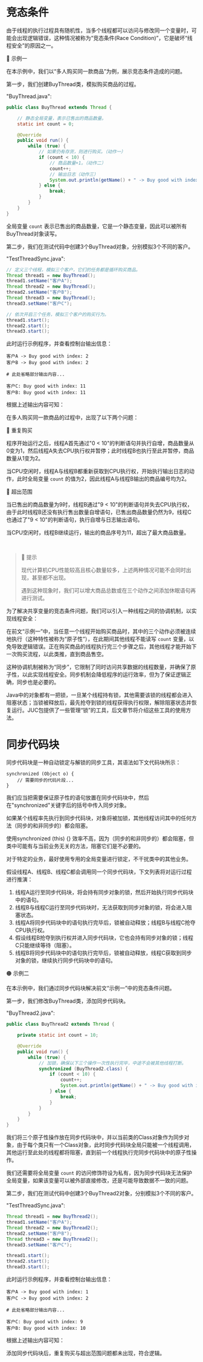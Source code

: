 # 竞态条件
由于线程的执行过程具有随机性，当多个线程都可以访问与修改同一个变量时，可能会出现逻辑错误，这种情况被称为“竞态条件(Race Condition)”，它是破坏“线程安全”的原因之一。

🔴 示例一

在本示例中，我们以“多人购买同一款商品”为例，展示竞态条件造成的问题。

第一步，我们创建BuyThread类，模拟购买商品的过程。

"BuyThread.java":

```java
public class BuyThread extends Thread {

    // 静态全局变量，表示已售出的商品数量。
    static int count = 0;

    @Override
    public void run() {
        while (true) {
            // 如果仍有存货，则进行购买。（动作一）
            if (count < 10) {
                // 商品数量+1。（动作二）
                count++;
                // 输出日志（动作三）
                System.out.println(getName() + " -> Buy good with index: " + count);
            } else {
                break;
            }
        }
    }
}
```

全局变量 `count` 表示已售出的商品数量，它是一个静态变量，因此可以被所有BuyThread对象读写。

第二步，我们在测试代码中创建3个BuyThread对象，分别模拟3个不同的客户。

"TestThreadSync.java":

```java
// 定义三个线程，模拟三个客户，它们的任务都是循环购买商品。
Thread thread1 = new BuyThread();
thread1.setName("客户A");
Thread thread2 = new BuyThread();
thread2.setName("客户B");
Thread thread3 = new BuyThread();
thread3.setName("客户C");

// 依次开启三个任务，模拟三个客户的购买行为。
thread1.start();
thread2.start();
thread3.start();
```

此时运行示例程序，并查看控制台输出信息：

```text
客户A -> Buy good with index: 2
客户B -> Buy good with index: 2

# 此处省略部分输出内容...

客户C: Buy good with index: 11
客户B: Buy good with index: 11
```

根据上述输出内容可知：

在多人购买同一款商品的过程中，出现了以下两个问题：

🔷 重复购买

程序开始运行之后，线程A首先通过"0 < 10"的判断语句并执行自增，商品数量从0变为1，然后线程A失去CPU执行权并暂停；此时线程B也执行至此并暂停，商品数量从1变为2。

当CPU空闲时，线程A与线程B都重新获取到CPU执行权，开始执行输出日志的动作，此时全局变量 `count` 的值为2，因此线程A与线程B输出的商品编号均为2。

🔷 超出范围

当已售出的商品数量为9时，线程B通过"9 < 10"的判断语句并失去CPU执行权，由于此时线程B还没有执行售出数量自增语句，已售出商品数量仍然为9，线程C也通过了"9 < 10"的判断语句，执行自增与日志输出语句。

当CPU空闲时，线程B继续运行，输出的商品序号为11，超出了最大商品数量。

<br />

> 🚩 提示
>
> 现代计算机CPU性能较高且核心数量较多，上述两种情况可能不会同时出现，甚至都不出现。
> 
> 遇到这种现象时，我们可以增大商品总数或在三个动作之间添加休眠语句再进行测试。

为了解决共享变量的竞态条件问题，我们可以引入一种线程之间的协调机制，以实现线程安全：

在前文“示例一”中，当任意一个线程开始购买商品时，其中的三个动作必须被连续地执行（这种特性被称为“原子性”），在此期间其他线程不能读写 `count` 变量，以免导致逻辑错误。正在购买商品的线程执行完三个步骤之后，其他线程才能开始下一次购买流程，以此类推，直到商品售空。

这种协调机制被称为“同步”，它限制了同时访问共享数据的线程数量，并确保了原子性，以此实现线程安全。同步机制会降低程序的运行效率，但为了保证逻辑正确，同步也是必要的。

Java中的对象都有一把锁，一旦某个线程持有锁，其他需要该锁的线程都会进入阻塞状态；当锁被释放后，最先抢夺到锁的线程获得执行权限，解除阻塞状态并恢复运行。JUC包提供了一些管理“锁”的工具，后文章节将介绍这些工具的使用方法。

# 同步代码块
同步代码块是一种自动锁定与解锁的同步工具，其语法如下文代码块所示：

```text
synchronized (Object o) {
    // 需要同步的代码片段...
}
```

我们应当把需要保证原子性的语句放置在同步代码块中，然后在"synchronized"关键字后的括号中传入同步对象。

如果某个线程率先执行到同步代码块，对象将被加锁，其他线程访问其中的任何方法（同步的和非同步的）都会阻塞。

使用synchronized (this) {} 效率不高，因为（同步的和非同步的）都会阻塞，但类中可能有与当前业务无关的方法，阻塞它们是不必要的。

对于特定的业务，最好使用专用的全局变量进行锁定，不干扰类中的其他业务。

假设线程A、线程B、线程C都会调用同一个同步代码块，下文列表将对运行过程进行推演：

1. 线程A运行至同步代码块，将会持有同步对象的锁，然后开始执行同步代码块中的语句。
2. 线程B与线程C运行至同步代码块时，无法获取到同步对象的锁，将会进入阻塞状态。
3. 线程A将同步代码块中的语句执行完毕后，锁被自动释放；线程B与线程C抢夺CPU执行权。
4. 假设线程B抢夺到执行权并进入同步代码块，它也会持有同步对象的锁；线程C只能继续等待（阻塞）。
5. 线程B将同步代码块中的语句执行完毕后，锁被自动释放，线程C获取到同步对象的锁，继续执行同步代码块中的语句。

🟠 示例二

在本示例中，我们通过同步代码块解决前文“示例一”中的竞态条件问题。

第一步，我们修改BuyThread类，添加同步代码块。

"BuyThread2.java":

```java
public class BuyThread2 extends Thread {

    private static int count = 10;

    @Override
    public void run() {
        while (true) {
            // 加锁，确保以下三个操作一次性执行完毕，中途不会被其他线程打断。
            synchronized (BuyThread2.class) {
                if (count < 10) {
                    count++;
                    System.out.println(getName() + " -> Buy good with index: " + count);
                } else {
                    break;
                }
            }
        }
    }
}
```

我们将三个原子性操作放在同步代码块中，并以当前类的Class对象作为同步对象，由于每个类只有一个Class对象，此时同步代码块全局只能被一个线程调用，其他运行至此处的线程都将阻塞，直到前一个线程执行完同步代码块中的原子性操作。

我们还需要将全局变量 `count` 的访问修饰符设为私有，因为同步代码块无法保护全局变量，如果该变量可以被外部直接修改，还是可能导致数据不一致的问题。

第二步，我们在测试代码中创建3个BuyThread2对象，分别模拟3个不同的客户。

"TestThreadSync.java":

```java
Thread thread1 = new BuyThread2();
thread1.setName("客户A");
Thread thread2 = new BuyThread2();
thread2.setName("客户B");
Thread thread3 = new BuyThread2();
thread3.setName("客户C");

thread1.start();
thread2.start();
thread3.start();
```

此时运行示例程序，并查看控制台输出信息：

```text
客户A -> Buy good with index: 1
客户C -> Buy good with index: 2

# 此处省略部分输出内容...

客户C: Buy good with index: 9
客户B: Buy good with index: 10
```

根据上述输出内容可知：

添加同步代码块后，重复购买与超出范围问题都未出现，符合逻辑。


<!-- TODO

# 同步方法

非静态 -> 调用者
静态 -> 当前Class对象

BuyThread3.java:

```java
public class BuyThread3 extends Thread {

    // 静态全局变量，表示商品的剩余数量，初始为10件。
    static int count = 10;

    @Override
    public void run() {
        while (true) {
            boolean hasNext = buy();
            // 若无剩余商品，则退出循环。
            if (!hasNext) {
                break;
            }
        }
    }

    /**
     * 购买商品
     *
     * @return 是否还有剩余商品
     */
    private static synchronized boolean buy() {
        // 判断如果商品仍有存货，则进行购买。（动作一）
        if (count > 0) {
            // 商品剩余数量-1，模拟该商品已被当前线程持有。（动作二）
            count--;
            // 输出日志（动作三）
            String thName = Thread.currentThread().getName();
            System.out.println(thName + ": Buy good with index: " + (count + 1));
        } else {
            // 没有剩余商品，返回"false"。
            return false;
        }
        return true;
    }
}
```

-->

<!-- TODO
手动同步锁
-->

